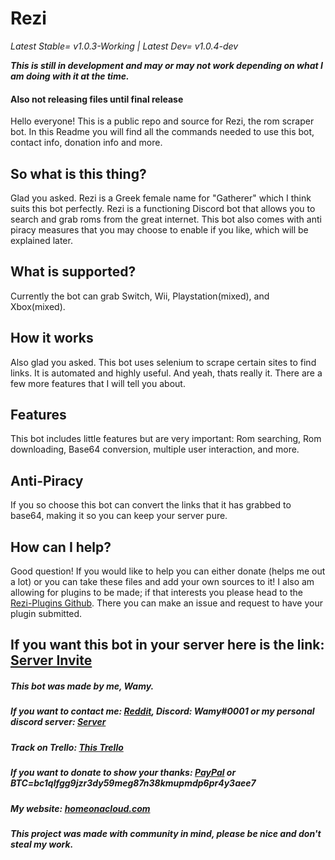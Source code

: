 # Rezi

*Latest Stable= v1.0.3-Working |
Latest Dev= v1.0.4-dev*

***This is still in development and may or may not work depending on what I am doing with it at the time.***

#### Also not releasing files until final release

Hello everyone! This is a public repo and source for Rezi, the rom scraper bot. In this Readme you will find all the commands needed to use this bot, contact info, donation info and more. 

## So what is this thing?
Glad you asked. Rezi is a Greek female name for "Gatherer" which I think suits this bot perfectly. Rezi is a functioning Discord bot that allows you to search and grab roms from the great internet. This bot also comes with anti piracy measures that you may choose to enable if you like, which will be explained later.

## What is supported?
Currently the bot can grab Switch, Wii, Playstation(mixed), and Xbox(mixed).

## How it works
Also glad you asked. This bot uses selenium to scrape certain sites to find links. It is automated and highly useful. And yeah, thats really it. There are a few more features that I will tell you about.

## Features
This bot includes little features but are very important: Rom searching, Rom downloading, Base64 conversion, multiple user interaction, and more.

## Anti-Piracy
If you so choose this bot can convert the links that it has grabbed to base64, making it so you can keep your server pure.

## How can I help?
Good question! If you would like to help you can either donate (helps me out a lot) or you can take these files and add your own sources to it! I also am allowing for plugins to be made; if that interests you please head to the [Rezi-Plugins Github](https://github.com/Wamy-Dev/Rezi-Plugins). There you can make an issue and request to have your plugin submitted.

## If you want this bot in your server here is the link: [Server Invite](https://discord.com/api/oauth2/authorize?client_id=796909768940978186&permissions=519232&scope=bot)




##### This bot was made by me, Wamy.
##### If you want to contact me: [Reddit](https://www.reddit.com/user/Official-Wamy), Discord: Wamy#0001 or my personal discord server: [Server](https://discord.gg/47SnjxgBFb)
##### Track on Trello: [This Trello](https://trello.com/b/44fXKPFI/discord-scraper-bot)
##### If you want to donate to show your thanks: [PayPal](https://www.paypal.com/paypalme/DavidNovencido) or BTC=bc1qlfgg9jzr3dy59meg87n38kmupmdp6pr4y3aee7
##### My website: [homeonacloud.com](https://www.homeonacloud.com)

##### This project was made with community in mind, please be nice and don't steal my work.




